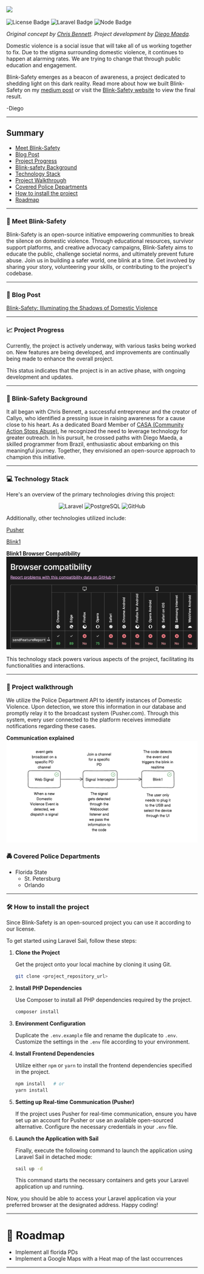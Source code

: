 
<img src="https://blink-safety.com/build/assets/blink-safety-logo-312d4928.svg" width="250"/>

![License Badge](https://img.shields.io/badge/License-MIT-green)
![Laravel Badge](https://img.shields.io/badge/Laravel-10-red)
![Node Badge](https://img.shields.io/badge/Node.js-20-blue)

*Original concept by [Chris Bennett](https://www.linkedin.com/in/chrisbennett1981/). Project development by [Diego Maeda](https://www.linkedin.com/in/diego-maeda-iavarone/).*

Domestic violence is a social issue that will take all of us working together to fix. Due to the stigma surrounding domestic violence, it continues to happen at alarming rates.  We are trying to change that through public education and engagement.

Blink-Safety emerges as a beacon of awareness, a project dedicated to shedding light on this dark reality. Read more about how we built Blink-Safety on my [medium post](https://medium.com/@diegomaeda/blink-safety-illuminating-the-shadows-of-domestic-violence-c87454599383) or visit the [Blink-Safety website](https://blink-safety.com.br) to view the final result.

-Diego

___
## Summary
* [Meet Blink-Safety](#purpleheart-meet-blink-safety)
* [Blog Post](#blog-post)
* [Project Progress](#chartwithupwardstrend-project-progress)
* [Blink-safety Background](#book-blink-safety-background)
* [Technology Stack](#computer-technology-stack)
* [Project Walkthrough](#hammer-project-walkthrough)
* [Covered Police Departments](#oncomingpolicecar-covered-police-departments)
* [How to install the project](#hammerandwrench-how-to-install-the-project)
* [Roadmap](#construction-roadmap)


___

### :purple_heart: Meet Blink-Safety
Blink-Safety is an open-source initiative empowering communities to break the silence on domestic violence. Through educational resources, survivor support platforms, and creative advocacy campaigns, Blink-Safety aims to educate the public, challenge societal norms, and ultimately prevent future abuse. Join us in building a safer world, one blink at a time. Get involved by sharing your story, volunteering your skills, or contributing to the project's codebase.
___

### :newspaper: Blog Post
[Blink-Safety: Illuminating the Shadows of Domestic Violence](https://medium.com/@diegomaeda/blink-safety-illuminating-the-shadows-of-domestic-violence-c87454599383)

---
### :chart_with_upwards_trend: Project Progress
Currently, the project is actively underway, with various tasks being worked on. New features are being developed, and improvements are continually being made to enhance the overall project.

This status indicates that the project is in an active phase, with ongoing development and updates.
___

### :book: Blink-Safety Background
It all began with Chris Bennett, a successful entrepreneur and the creator of Callyo, who identified a pressing issue in raising awareness for a cause close to his heart. As a dedicated Board Member of [CASA (Community Action Stops Abuse)](https://www.casapinellas.org/), he recognized the need to leverage technology for greater outreach. In his pursuit, he crossed paths with Diego Maeda, a skilled programmer from Brazil, enthusiastic about embarking on this meaningful journey. Together, they envisioned an open-source approach to champion this initiative.
___

### :computer: Technology Stack
Here's an overview of the primary technologies driving this project:

<p align="center">
  <img height="75" loading="lazy" src="https://cdn.jsdelivr.net/gh/devicons/devicon/icons/laravel/laravel-plain.svg" alt="Laravel">
  <img height="75" loading="lazy" src="https://cdn.jsdelivr.net/gh/devicons/devicon/icons/postgresql/postgresql-original.svg" alt="PostgreSQL">
  <img height="75" src="https://cdn.jsdelivr.net/gh/devicons/devicon/icons/github/github-original-wordmark.svg" alt="GitHub">
</p>


Additionally, other technologies utilized include:

[Pusher](https://pusher.com/)

[Blink1](https://blink1.thingm.com/)

**Blink1 Browser Compatibility**
<img src="https://github.com/diego-maeda/blink-safety/blob/main/.github/docs/compatibility.png">

This technology stack powers various aspects of the project, facilitating its functionalities and interactions.
___
### :hammer: Project walkthrough
We utilize the Police Department API to identify instances of Domestic Violence. Upon detection, we store this information in our database and promptly relay it to the broadcast system (Pusher.com). Through this system, every user connected to the platform receives immediate notifications regarding these cases.

**Communication explained**
<img src="https://github.com/diego-maeda/blink-safety/blob/main/.github/docs/comms.png">

### :oncoming_police_car: Covered Police Departments
- Florida State
  - St. Petersburg 
  - Orlando

___
### :hammer_and_wrench: How to install the project
Since Blink-Safety is an open-sourced project you can use it according to our license.

To get started using Laravel Sail, follow these steps:

1. **Clone the Project**

   Get the project onto your local machine by cloning it using Git.

    ```bash
    git clone <project_repository_url>
    ```

2. **Install PHP Dependencies**

   Use Composer to install all PHP dependencies required by the project.

    ```bash
    composer install
    ```

3. **Environment Configuration**

   Duplicate the `.env.example` file and rename the duplicate to `.env`. Customize the settings in the `.env` file according to your environment.

4. **Install Frontend Dependencies**

   Utilize either `npm` or `yarn` to install the frontend dependencies specified in the project.

    ```bash
    npm install   # or
    yarn install
    ```

5. **Setting up Real-time Communication (Pusher)**

   If the project uses Pusher for real-time communication, ensure you have set up an account for Pusher or use an available open-sourced alternative. Configure the necessary credentials in your `.env` file.

6. **Launch the Application with Sail**

   Finally, execute the following command to launch the application using Laravel Sail in detached mode:

    ```bash
    sail up -d
    ```

   This command starts the necessary containers and gets your Laravel application up and running.

Now, you should be able to access your Laravel application via your preferred browser at the designated address. Happy coding!

___
# :construction: Roadmap
- Implement all florida PDs
- Implement a Google Maps with a Heat map of the last occurrences

---
